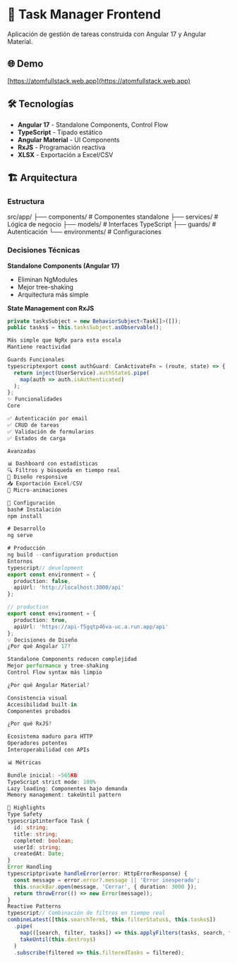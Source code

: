 # 📱 Task Manager Frontend

Aplicación de gestión de tareas construida con Angular 17 y Angular Material.

## 🌐 Demo
[https://atomfullstack.web.app](https://atomfullstack.web.app)

## 🛠️ Tecnologías

- **Angular 17** - Standalone Components, Control Flow
- **TypeScript** - Tipado estático
- **Angular Material** - UI Components
- **RxJS** - Programación reactiva
- **XLSX** - Exportación a Excel/CSV

## 🏗️ Arquitectura

### Estructura
src/app/
├── components/    # Componentes standalone
├── services/      # Lógica de negocio
├── models/        # Interfaces TypeScript
├── guards/        # Autenticación
└── environments/  # Configuraciones

### Decisiones Técnicas

**Standalone Components (Angular 17)**
- Eliminan NgModules
- Mejor tree-shaking
- Arquitectura más simple

**State Management con RxJS**
```typescript
private tasksSubject = new BehaviorSubject<Task[]>([]);
public tasks$ = this.tasksSubject.asObservable();

Más simple que NgRx para esta escala
Mantiene reactividad

Guards Funcionales
typescriptexport const authGuard: CanActivateFn = (route, state) => {
  return inject(UserService).authState$.pipe(
    map(auth => auth.isAuthenticated)
  );
};
✨ Funcionalidades
Core

✅ Autenticación por email
✅ CRUD de tareas
✅ Validación de formularios
✅ Estados de carga

Avanzadas

📊 Dashboard con estadísticas
🔍 Filtros y búsqueda en tiempo real
📱 Diseño responsive
📥 Exportación Excel/CSV
🎨 Micro-animaciones

🔧 Configuración
bash# Instalación
npm install

# Desarrollo
ng serve

# Producción
ng build --configuration production
Entornos
typescript// development
export const environment = {
  production: false,
  apiUrl: 'http://localhost:3000/api'
};

// production  
export const environment = {
  production: true,
  apiUrl: 'https://api-f5gqtp46va-uc.a.run.app/api'
};
💡 Decisiones de Diseño
¿Por qué Angular 17?

Standalone Components reducen complejidad
Mejor performance y tree-shaking
Control Flow syntax más limpio

¿Por qué Angular Material?

Consistencia visual
Accesibilidad built-in
Componentes probados

¿Por qué RxJS?

Ecosistema maduro para HTTP
Operadores potentes
Interoperabilidad con APIs

📊 Métricas

Bundle inicial: ~565KB
TypeScript strict mode: 100%
Lazy loading: Componentes bajo demanda
Memory management: takeUntil pattern

🎯 Highlights
Type Safety
typescriptinterface Task {
  id: string;
  title: string;
  completed: boolean;
  userId: string;
  createdAt: Date;
}
Error Handling
typescriptprivate handleError(error: HttpErrorResponse) {
  const message = error.error?.message || 'Error inesperado';
  this.snackBar.open(message, 'Cerrar', { duration: 3000 });
  return throwError(() => new Error(message));
}
Reactive Patterns
typescript// Combinación de filtros en tiempo real
combineLatest([this.searchTerm$, this.filterStatus$, this.tasks$])
  .pipe(
    map(([search, filter, tasks]) => this.applyFilters(tasks, search, filter)),
    takeUntil(this.destroy$)
  )
  .subscribe(filtered => this.filteredTasks = filtered);
